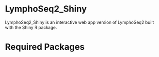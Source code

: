 # LymphoSeq2_Shiny

LymphoSeq2_Shiny is an interactive web app version of LymphoSeq2 built with the Shiny R package. 

# Required Packages
